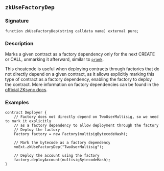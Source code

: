 ## `zkUseFactoryDep`

### Signature

```solidity
function zkUseFactoryDep(string calldata name) external pure;
```

### Description

Marks a given contract as a factory dependency only for the next CREATE or CALL, unmarking it afterward, similar to [`prank`](../../cheatcodes/prank.md).

This cheatcode is useful when deploying contracts through factories that do not directly depend on a given contract, as it allows explicitly marking this type of contract as a factory dependency, enabling the factory to deploy the contract.
More information on factory dependencies can be found in the [official ZKsync docs](https://docs.zksync.io/build/developer-reference/ethereum-differences/contract-deployment#note-on-factory_deps).

### Examples

```solidity
contract Deployer {
    // Factory does not directly depend on TwoUserMultisig, so we need to mark it explicitly
    // as a factory dependency to allow deployment through the factory
    // Deploy the factory
    Factory factory = new Factory(multisigBytecodeHash);

    // Mark the bytecode as a factory dependency
    vmExt.zkUseFactoryDep("TwoUserMultisig");

    // Deploy the account using the factory
    factory.deployAccount(multisigBytecodeHash);
}
```
